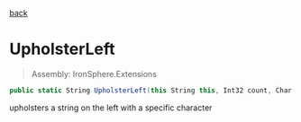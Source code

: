 ﻿

[back](/IronSphere.Extensions/StringExtension)

# UpholsterLeft

> Assembly: IronSphere.Extensions

```csharp
public static String UpholsterLeft(this String this, Int32 count, Char character = ' ')
```

upholsters a string on the left with a specific character

 